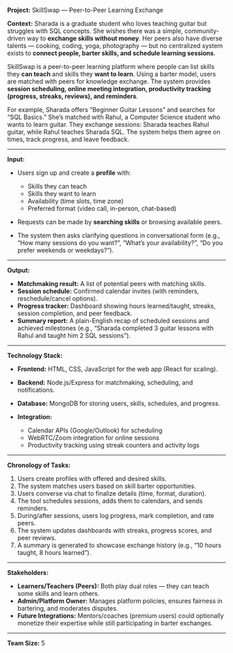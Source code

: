 **Project:** SkillSwap — Peer-to-Peer Learning Exchange

**Context:**
Sharada is a graduate student who loves teaching guitar but struggles with SQL concepts. She wishes there was a simple, community-driven way to **exchange skills without money**. Her peers also have diverse talents — cooking, coding, yoga, photography — but no centralized system exists to **connect people, barter skills, and schedule learning sessions**.

SkillSwap is a peer-to-peer learning platform where people can list skills they **can teach** and skills they **want to learn**. Using a barter model, users are matched with peers for knowledge exchange. The system provides **session scheduling, online meeting integration, productivity tracking (progress, streaks, reviews), and reminders**.

For example, Sharada offers “Beginner Guitar Lessons” and searches for “SQL Basics.” She’s matched with Rahul, a Computer Science student who wants to learn guitar. They exchange sessions: Sharada teaches Rahul guitar, while Rahul teaches Sharada SQL. The system helps them agree on times, track progress, and leave feedback.

---

**Input:**

* Users sign up and create a **profile** with:

  * Skills they can teach
  * Skills they want to learn
  * Availability (time slots, time zone)
  * Preferred format (video call, in-person, chat-based)
* Requests can be made by **searching skills** or browsing available peers.
* The system then asks clarifying questions in conversational form (e.g., “How many sessions do you want?”, “What’s your availability?”, “Do you prefer weekends or weekdays?”).

---

**Output:**

* **Matchmaking result:** A list of potential peers with matching skills.
* **Session schedule:** Confirmed calendar invites (with reminders, reschedule/cancel options).
* **Progress tracker:** Dashboard showing hours learned/taught, streaks, session completion, and peer feedback.
* **Summary report:** A plain-English recap of scheduled sessions and achieved milestones (e.g., “Sharada completed 3 guitar lessons with Rahul and taught him 2 SQL sessions”).

---

**Technology Stack:**

* **Frontend:** HTML, CSS, JavaScript for the web app (React for scaling).
* **Backend:** Node.js/Express for matchmaking, scheduling, and notifications.
* **Database:** MongoDB for storing users, skills, schedules, and progress.
* **Integration:**

  * Calendar APIs (Google/Outlook) for scheduling
  * WebRTC/Zoom integration for online sessions
  * Productivity tracking using streak counters and activity logs

---

**Chronology of Tasks:**

1. Users create profiles with offered and desired skills.
2. The system matches users based on skill barter opportunities.
3. Users converse via chat to finalize details (time, format, duration).
4. The tool schedules sessions, adds them to calendars, and sends reminders.
5. During/after sessions, users log progress, mark completion, and rate peers.
6. The system updates dashboards with streaks, progress scores, and peer reviews.
7. A summary is generated to showcase exchange history (e.g., “10 hours taught, 8 hours learned”).

---

**Stakeholders:**

* **Learners/Teachers (Peers):** Both play dual roles — they can teach some skills and learn others.
* **Admin/Platform Owner:** Manages platform policies, ensures fairness in bartering, and moderates disputes.
* **Future Integrations:** Mentors/coaches (premium users) could optionally monetize their expertise while still participating in barter exchanges.

---

**Team Size:** 5

